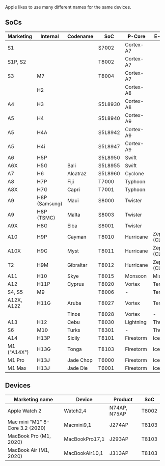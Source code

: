 Apple likes to use many different names for the same devices.

## SoCs

| Marketing | Internal | Codename | SoC | P-Core | E-Core |
| --------- | -------- | -------- | --- | ------ | ------ |
| S1 | | | S7002 | Cortex-A7
| S1P, S2 | | | T8002 | Cortex-A7
| S3 | M7 || T8004 | Cortex-A7
|  | H2 ||| Cortex-A8
| A4 | H3 || S5L8930 | Cortex-A8
| A5 | H4 || S5L8940 | Cortex-A9
| A5 | H4A || S5L8942 | Cortex-A9
| A5 | H4i || S5L8947 | Cortex-A9
| A6 | H5P | | S5L8950 | Swift
| A6X | H5G | Bali | S5L8955 | Swift
| A7 | H6 | Alcatraz| S5L8960 | Cyclone
| A8 | H7P | Fiji | T7000 | Typhoon
| A8X | H7G | Capri | T7001 | Typhoon
| A9 | H8P (Samsung) | Maui | S8000 | Twister
| A9 | H8P (TSMC)| Malta | S8003 | Twister
| A9X | H8G | Elba | S8001 | Twister
| A10 | H9P | Cayman | T8010 | Hurricane | Zephyr (CLS)
| A10X | H9G | Myst | T8011 | Hurricane | Zephyr (CLS)
| T2 | H9M | Gibraltar | T8012 | Hurricane | Zephyr (CLS)
| A11 | H10 | Skye | T8015 | Monsoon | Mistral
| A12 | H11P | Cyprus | T8020 | Vortex | Tempest |
| S4, S5 | M9 || T8006 | - | Tempest
| A12X, A12Z | H11G | Aruba | T8027 | Vortex | Tempest
|  |  | Tinos | T8028 | Vortex | -
| A13 | H12 | Cebu | T8030 | Lightning | Thunder
|  S6 | M10 | Turks | T8301 | - | Thunder
| A14 | H13P | Sicily | T8101 | Firestorm | Icestorm
| M1 ("A14X")  | H13G | Tonga | T8103 | Firestorm | Icestorm
| M1 Pro  | H13J | Jade Chop | T6000 | Firestorm | Icestorm
| M1 Max | H13J | Jade Die | T6001 | Firestorm | Icestorm

## Devices
| Marketing name | Device | Product | SoC |
| -------------- | ------ | ------- | --- |
| Apple Watch 2 | Watch2,4 | N74AP, N75AP | T8002
| Mac mini "M1" 8-Core 3.2 (2020) | Macmini9,1 | J274AP | T8103
| MacBook Pro (M1, 2020) | MacBookPro17,1 | J293AP | T8103
| MacBook Air (M1, 2020) | MacBookAir10,1 | J313AP | T8103
